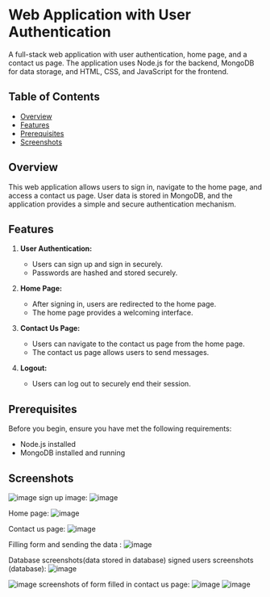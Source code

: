 # Web Application with User Authentication

A full-stack web application with user authentication, home page, and a contact us page. The application uses Node.js for the backend, MongoDB for data storage, and HTML, CSS, and JavaScript for the frontend.

## Table of Contents

- [Overview](#overview)
- [Features](#features)
- [Prerequisites](#prerequisites)
- [Screenshots](#screenshots)

## Overview

This web application allows users to sign in, navigate to the home page, and access a contact us page. User data is stored in MongoDB, and the application provides a simple and secure authentication mechanism.

## Features

1. **User Authentication:**
   - Users can sign up and sign in securely.
   - Passwords are hashed and stored securely.

2. **Home Page:**
   - After signing in, users are redirected to the home page.
   - The home page provides a welcoming interface.

3. **Contact Us Page:**
   - Users can navigate to the contact us page from the home page.
   - The contact us page allows users to send messages.

4. **Logout:**
   - Users can log out to securely end their session.

## Prerequisites

Before you begin, ensure you have met the following requirements:

- Node.js installed
- MongoDB installed and running

## Screenshots


![image](https://github.com/Srivastava-Ankit-LPU/Xenostack/assets/83294365/e7ca1687-daf9-4004-b6ba-f80936644d32)
sign up image:
![image](https://github.com/Srivastava-Ankit-LPU/Xenostack/assets/83294365/f3892d09-ba22-463b-ad41-19182d496aac)

Home page:
![image](https://github.com/Srivastava-Ankit-LPU/Xenostack/assets/83294365/36a83f93-5bc5-4188-a897-7a5eb2397ae6)

Contact us page:
![image](https://github.com/Srivastava-Ankit-LPU/Xenostack/assets/83294365/d67d8e82-9069-4fc0-a86b-662a0b3d721a)

Filling form and sending the data :
![image](https://github.com/Srivastava-Ankit-LPU/Xenostack/assets/83294365/e195956e-7140-4323-80b0-a1e3baeedb60)

Database screenshots(data stored in database)
signed users screenshots (database):
![image](https://github.com/Srivastava-Ankit-LPU/Xenostack/assets/83294365/18a2dd83-105e-4590-bfdf-9b639f176954)

![image](https://github.com/Srivastava-Ankit-LPU/Xenostack/assets/83294365/baf7b6aa-eb3b-4636-a635-8da62c84c2d8)
screenshots of form filled in contact us page:
![image](https://github.com/Srivastava-Ankit-LPU/Xenostack/assets/83294365/51a401e0-e69d-431b-968a-4d5cfc05b7b6)
![image](https://github.com/Srivastava-Ankit-LPU/Xenostack/assets/83294365/c1ec9de7-e41b-4d8f-a5d6-0842b58913f7)


